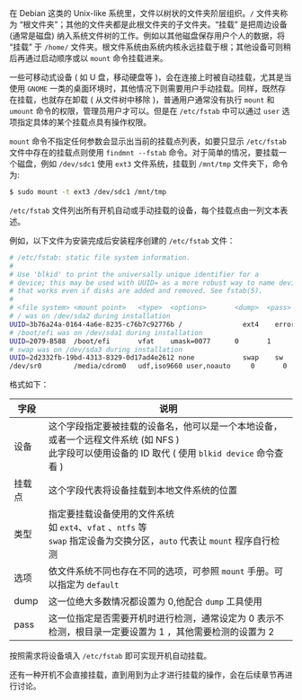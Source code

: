在 Debian 这类的 Unix-like 系统里，文件以树状的文件夹阶层组织。`/` 文件夹称为 “根文件夹”；其他的文件夹都是此根文件夹的子文件夹。“挂载” 是把周边设备 (通常是磁盘) 纳入系统文件树的工作。例如以其他磁盘保存用户个人的数据，将 “挂载” 于 `/home/` 文件夹。根文件系统由系统内核永远挂载于根；其他设备可则稍后再通过启动顺序或以 `mount` 命令挂载进来。

一些可移动式设备 ( 如 U 盘，移动硬盘等 )，会在连接上时被自动挂载，尤其是当使用 `GNOME` 一类的桌面环境时，其他情况下则需要用户手动挂载。同样，既然存在挂载，也就存在卸载 ( 从文件树中移除 )，普通用户通常没有执行 `mount` 和 `umount` 命令的权限，管理员用户才可以。但是在 `/etc/fstab` 中可以通过 `user` 选项指定具体的某个挂载点具有操作权限。

`mount` 命令不指定任何参数会显示出当前的挂载点列表，如要只显示 `/etc/fstab` 文件中存在的挂载点则使用 `findmnt --fstab` 命令。对于简单的情况，要挂载一个磁盘，例如 `/dev/sdc1` 使用 `ext3` 文件系统，挂载到 `/mnt/tmp` 文件夹下，命令为:

```sh
$ sudo mount -t ext3 /dev/sdc1 /mnt/tmp
```

`/etc/fstab` 文件列出所有开机自动或手动挂载的设备，每个挂载点由一列文本表述。

例如，以下文件为安装完成后安装程序创建的 `/etc/fstab` 文件：

```sh
# /etc/fstab: static file system information.
#
# Use 'blkid' to print the universally unique identifier for a
# device; this may be used with UUID= as a more robust way to name devices
# that works even if disks are added and removed. See fstab(5).
#
# <file system> <mount point>   <type>  <options>       <dump>  <pass>
# / was on /dev/sda2 during installation
UUID=3b76a24a-0164-4a6e-8235-c76b7c92776b /               ext4    errors=remount-ro 0       1
# /boot/efi was on /dev/sda1 during installation
UUID=2079-B588  /boot/efi       vfat    umask=0077      0       1
# swap was on /dev/sda3 during installation
UUID=2d2332fb-19bd-4313-8329-0d17ad4e2612 none            swap    sw              0       0
/dev/sr0        /media/cdrom0   udf,iso9660 user,noauto     0       0
```

格式如下：

| 字段 | 说明 |
|-|-|
| 设备 | 这个字段指定要被挂载的设备名，他可以是一个本地设备，或者一个远程文件系统 (如 NFS ) <br> 此字段可以使用设备的 ID 取代 ( 使用 `blkid device` 命令查看 )|
| 挂载点 | 这个字段代表将设备挂载到本地文件系统的位置 |
| 类型 | 指定要挂载设备使用的文件系统 <br> 如 `ext4`、`vfat` 、`ntfs` 等 <br> `swap` 指定设备为交换分区，`auto` 代表让 `mount` 程序自行检测 |
| 选项 | 依文件系统不同也存在不同的选项，可参照 `mount` 手册。可以指定为 `default` |
| dump | 这一位绝大多数情况都设置为 0,他配合 `dump` 工具使用 |
| pass | 这一位指定是否需要开机时进行检测，通常设定为 0 表示不检测，根目录一定要设置为 1 ，其他需要检测的设置为 2 |


按照需求将设备填入 `/etc/fstab` 即可实现开机自动挂载。

还有一种开机不会直接挂载，直到用到为止才进行挂载的操作，会在后续章节再进行讨论。